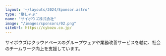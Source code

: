 ```yaml
---
layout: '~/layouts/2024/Sponsor.astro'
type: "鰤しゃぶ"
name: "サイボウズ株式会社"
image: "/images/sponsors/02.png"
siteUrl: https://cybozu.co.jp/
---
```


サイボウズはクラウドベースのグループウェアや業務改善サービスを軸に、社会のチームワーク向上を支援しています。